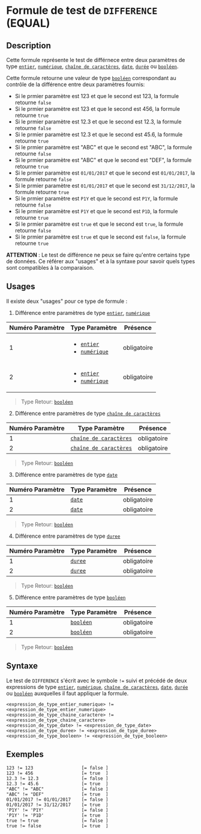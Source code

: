 # Formule de test de `DIFFERENCE` (EQUAL)

## Description

Cette formule représente le test de différnece entre deux paramètres de type  [`entier`][valeur-de-retour], [`numérique`][valeur-de-retour], [`chaîne de caractères`][valeur-de-retour], [`date`][valeur-de-retour], [`durée`][valeur-de-retour] ou [`booléen`][valeur-de-retour].

Cette formule retourne une valeur de type [`booléen`][valeur-de-retour] correspondant au contrôle de la différence entre deux paramètres fournis:

- Si le prmier paramètre est 123 et que le second est 123, la formule retourne `false`
- Si le prmier paramètre est 123 et que le second est 456, la formule retourne `true`
- Si le prmier paramètre est 12.3 et que le second est 12.3, la formule retourne `false`
- Si le prmier paramètre est 12.3 et que le second est 45.6, la formule retourne `true`
- Si le prmier paramètre est "ABC" et que le second est "ABC", la formule retourne `false`
- Si le prmier paramètre est "ABC" et que le second est "DEF", la formule retourne `true`
- Si le prmier paramètre est `01/01/2017` et que le second est `01/01/2017`, la formule retourne `false`
- Si le prmier paramètre est `01/01/2017` et que le second est `31/12/2017`, la formule retourne `true`
- Si le prmier paramètre est `P1Y` et que le second est `P1Y`, la formule retourne `false`
- Si le prmier paramètre est `P1Y` et que le second est `P1D`, la formule retourne `true`
- Si le prmier paramètre est `true` et que le second est `true`, la formule retourne `false`
- Si le prmier paramètre est `true` et que le second est `false`, la formule retourne `true`

__ATTENTION__ :
Le test de différence ne peux se faire qu'entre certains type de données. Ce référer aux "usages" et à la syntaxe pour savoir quels types sont compatibles à la comparaison.

## Usages

Il existe deux "usages" pour ce type de formule :

1. Différence entre paramètres de type [`entier`][valeur-de-retour], [`numérique`][valeur-de-retour]

|Numéro Paramètre|Type Paramètre|Présence|
|--------------|--------------|--------------|
|1|<ul><li>[`entier`][valeur-de-retour]</li><li>[`numérique`][valeur-de-retour]</li></ul>|obligatoire|
|2|<ul><li>[`entier`][valeur-de-retour]</li><li>[`numérique`][valeur-de-retour]</li></ul>|obligatoire|

> Type Retour: [`booléen`][valeur-de-retour]

2. Différence entre paramètres de type [`chaîne de caractères`][valeur-de-retour]

|Numéro Paramètre|Type Paramètre|Présence|
|--------------|--------------|--------------|
|1|[`chaîne de caractères`][valeur-de-retour]|obligatoire|
|2|[`chaîne de caractères`][valeur-de-retour]|obligatoire|

> Type Retour: [`booléen`][valeur-de-retour]

3. Différence entre paramètres de type [`date`][valeur-de-retour]

|Numéro Paramètre|Type Paramètre|Présence|
|--------------|--------------|--------------|
|1|[`date`][valeur-de-retour]|obligatoire|
|2|[`date`][valeur-de-retour]|obligatoire|

> Type Retour: [`booléen`][valeur-de-retour]

4. Différence entre paramètres de type [`duree`][valeur-de-retour]

|Numéro Paramètre|Type Paramètre|Présence|
|--------------|--------------|--------------|
|1|[`duree`][valeur-de-retour]|obligatoire|
|2|[`duree`][valeur-de-retour]|obligatoire|

> Type Retour: [`booléen`][valeur-de-retour]

5. Différence entre paramètres de type [`booléen`][valeur-de-retour]

|Numéro Paramètre|Type Paramètre|Présence|
|--------------|--------------|--------------|
|1|[`booléen`][valeur-de-retour]|obligatoire|
|2|[`booléen`][valeur-de-retour]|obligatoire|

> Type Retour: [`booléen`][valeur-de-retour]

## Syntaxe

Le test de `DIFFERENCE` s'écrit avec le symbole `!=` suivi et précédé de deux expressions de type [`entier`][valeur-de-retour], [`numérique`][valeur-de-retour], [`chaîne de caractères`][valeur-de-retour], [`date`][valeur-de-retour], [`durée`][valeur-de-retour] ou [`booléen`][valeur-de-retour] auxquelles il faut appliquer la formule.

    <expression_de_type_entier_numerique> != <expression_de_type_entier_numerique>
    <expression_de_type_chaine_caractere> != <expression_de_type_chaine_caractere>
    <expression_de_type_date> != <expression_de_type_date>
    <expression_de_type_duree> != <expression_de_type_duree>
    <expression_de_type_booleen> != <expression_de_type_booleen>

## Exemples

    123 != 123                  [= false ]
    123 != 456                  [= true  ]
    12.3 != 12.3                [= false ]
    12.3 != 45.6                [= true  ]
    "ABC" != "ABC"              [= false ]
    "ABC" != "DEF"              [= true  ]
    01/01/2017 != 01/01/2017    [= false ]
    01/01/2017 != 31/12/2017    [= true  ]
    'P1Y' != 'P1Y'              [= false ]
    'P1Y' != 'P1D'              [= true  ]
    true != true                [= false ]
    true != false               [= true  ]

[valeur-de-retour]: ../../lexique.md#valeur-de-retour